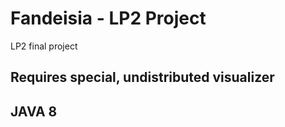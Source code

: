 # Fandeisia - LP2 Project

LP2 final project

## Requires special, undistributed visualizer

## JAVA 8
